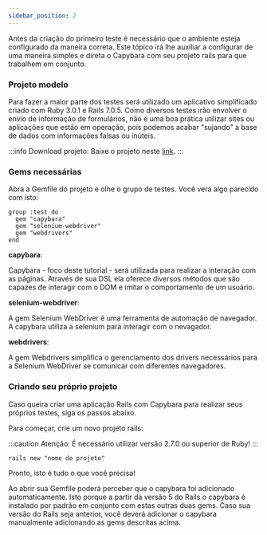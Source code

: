 ```yaml
---
sidebar_position: 2
---
```

Antes da criação do primeiro teste é necessário que o ambiente esteja configurado da maneira correta. Este tópico irá lhe auxiliar a configurar de uma maneira simples e direta o Capybara com seu projeto rails para que trabalhem em conjunto.

### Projeto modelo

Para fazer a maior parte dos testes será utilizado um aplicativo simplificado criado com Ruby 3.0.1 e Rails 7.0.5. Como diversos testes irão envolver o envio de informação de formulários, não é uma boa prática utilizar sites ou aplicações que estão em operação, pois podemos acabar "sujando" a base de dados com informações falsas ou inúteis.

:::info Download projeto:
Baixe o projeto neste [link](https://github.com/Phill9242/capybara-test.git). 
:::

### Gems necessárias

Abra a Gemfile do projeto e olhe o grupo de testes. Você verá algo parecido com isto:

```
group :test do
  gem "capybara"
  gem "selenium-webdriver"
  gem "webdrivers"
end
```

**capybara**:

Capybara - foco deste tutorial - será utilizada para realizar a interação com as páginas. Através de sua DSL ela oferece diversos métodos que são capazes de interagir com o DOM e imitar o comportamento de um usuário.

**selenium-webdriver**:

A gem Selenium WebDriver é uma ferramenta de automação de navegador. A capybara utiliza a selenium para interagir com o nevagador.

**webdrivers**:

A gem Webdrivers simplifica o gerenciamento dos drivers necessários para a Selenium WebDriver se comunicar com diferentes navegadores.

### Criando seu próprio projeto

Caso queira criar uma aplicação Rails com Capybara para realizar seus próprios testes, siga os passos abaixo.

Para começar, crie um novo projeto rails:

:::caution Atenção:
É necessário utilizar versão 2.7.0 ou superior de Ruby!
:::

```
rails new "nome do projeto"
```

Pronto, isto é tudo o que você precisa!

Ao abrir sua Gemfile poderá perceber que o capybara foi adicionado automaticamente. Isto porque a partir da versão 5 do Rails o capybara é instalado por padrão em conjunto com estas outras duas gems. Caso sua versão do Rails seja anterior, você deverá adicionar o capybara manualmente adicionando as gems descritas acima.

